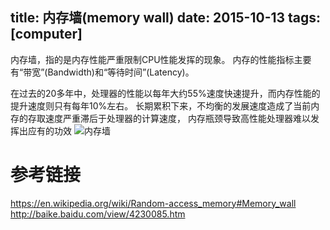 title: 内存墙(memory wall)
date: 2015-10-13
tags: [computer]
---
内存墙，指的是内存性能严重限制CPU性能发挥的现象。
内存的性能指标主要有“带宽”(Bandwidth)和“等待时间”(Latency)。
<!--more-->
在过去的20多年中，处理器的性能以每年大约55%速度快速提升，而内存性能的提升速度则只有每年10%左右。
长期累积下来，不均衡的发展速度造成了当前内存的存取速度严重滞后于处理器的计算速度，
内存瓶颈导致高性能处理器难以发挥出应有的功效
![内存墙](/pics/memory_wall.png)

# 参考链接
https://en.wikipedia.org/wiki/Random-access_memory#Memory_wall
http://baike.baidu.com/view/4230085.htm

